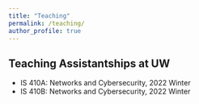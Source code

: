 ```yaml
---
title: "Teaching"
permalink: /teaching/
author_profile: true
---
```


## Teaching Assistantships at UW
- IS 410A: Networks and Cybersecurity, 2022 Winter
- IS 410B: Networks and Cybersecurity, 2022 Winter
